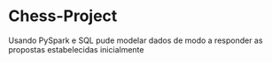 # Chess-Project
Usando PySpark e SQL pude modelar dados de modo a responder as propostas estabelecidas inicialmente
